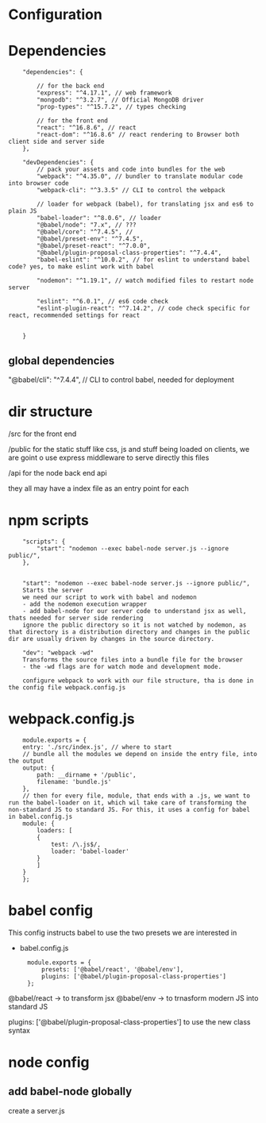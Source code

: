 # Configuration

# Dependencies

        "dependencies": {

            // for the back end
            "express": "^4.17.1", // web framework
            "mongodb": "^3.2.7", // Official MongoDB driver
            "prop-types": "^15.7.2", // types checking

            // for the front end
            "react": "^16.8.6", // react
            "react-dom": "^16.8.6" // react rendering to Browser both client side and server side
        },

        "devDependencies": {
            // pack your assets and code into bundles for the web
            "webpack": "^4.35.0", // bundler to translate modular code into browser code
            "webpack-cli": "^3.3.5" // CLI to control the webpack

            // loader for webpack (babel), for translating jsx and es6 to plain JS
            "babel-loader": "^8.0.6", // loader
            "@babel/node": "7.x", // ???
            "@babel/core": "^7.4.5", //
            "@babel/preset-env": "^7.4.5",
            "@babel/preset-react": "^7.0.0",
            "@babel/plugin-proposal-class-properties": "^7.4.4",
            "babel-eslint": "^10.0.2", // for eslint to understand babel code? yes, to make eslint work with babel

            "nodemon": "^1.19.1", // watch modified files to restart node server

            "eslint": "^6.0.1", // es6 code check
            "eslint-plugin-react": "^7.14.2", // code check specific for react, recommended settings for react


        }

## global dependencies

"@babel/cli": "^7.4.4", // CLI to control babel, needed for deployment

# dir structure

/src
for the front end

/public
for the static stuff like css, js and stuff being loaded on clients, we are goint o use express middleware to serve directly this files

/api
for the node back end api

they all may have a index file as an entry point for each

# npm scripts

        "scripts": {
            "start": "nodemon --exec babel-node server.js --ignore public/",
        },


        "start": "nodemon --exec babel-node server.js --ignore public/",
        Starts the server
        we need our script to work with babel and nodemon
        - add the nodemon execution wrapper
        - add babel-node for our server code to understand jsx as well, thats needed for server side rendering
        ignore the public directory so it is not watched by nodemon, as that directory is a distribution directory and changes in the public dir are usually driven by changes in the source directory.

        "dev": "webpack -wd"
        Transforms the source files into a bundle file for the browser
        - the -wd flags are for watch mode and development mode.

        configure webpack to work with our file structure, tha is done in the config file webpack.config.js

# webpack.config.js

        module.exports = {
        entry: './src/index.js', // where to start
        // bundle all the modules we depend on inside the entry file, into the output
        output: {
            path: __dirname + '/public',
            filename: 'bundle.js'
        },
        // then for every file, module, that ends with a .js, we want to run the babel-loader on it, which wil take care of transforming the non-standard JS to standard JS. For this, it uses a config for babel in babel.config.js
        module: {
            loaders: [
            {
                test: /\.js$/,
                loader: 'babel-loader'
            }
            ]
        }
        };

# babel config

This config instructs babel to use the two presets we are interested in

- babel.config.js

        module.exports = {
            presets: ['@babel/react', '@babel/env'],
            plugins: ['@babel/plugin-proposal-class-properties']
        };

@babel/react -> to transform jsx
@babel/env -> to trnasform modern JS into standard JS

plugins: ['@babel/plugin-proposal-class-properties'] to use the new class syntax

# node config

## add babel-node globally

create a server.js
